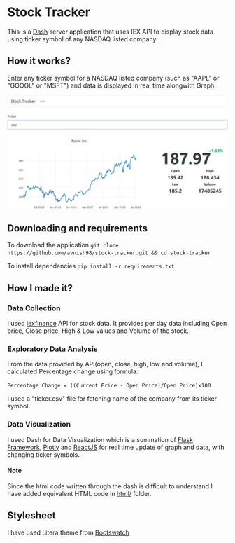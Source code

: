 Stock Tracker
==
This is a [Dash](.plot.ly/) server application that uses IEX API to display stock data using ticker symbol of any NASDAQ listed company.

How it works?
--
Enter any ticker symbol for a NASDAQ listed company (such as "AAPL" or "GOOGL" or "MSFT") and data is displayed in real time alongwith Graph.

![Example](static/images/Untitled.png)

Downloading and requirements
--
To download the application
`git clone https://github.com/avnish98/stock-tracker.git && cd stock-tracker`

To install dependencies
`pip install -r requirements.txt`

How I made it?
--
### Data Collection

I used [iexfinance](https://github.com/addisonlynch/iexfinance) API for stock data. It provides per day data including Open price, Close price, High & Low values and Volume of the stock.

### Exploratory Data Analysis

From the data provided by API(open, close, high, low and volume), I calculated Percentage change using formula:

``Percentage Change = ((Current Price - Open Price)/Open Price)x100``

I used a "ticker.csv" file for fetching name of the company from its ticker symbol.

### Data Visualization

I used Dash for Data Visualization which is a summation of [Flask Framework](http://flask.pocoo.org/",), [Plotly](https://plot.ly/) and [ReactJS](https://reactjs.org/) for real time update of graph and data, with changing ticker symbols.

#### Note

Since the html code written through the dash is difficult to understand I have added equivalent HTML code in 
[html/](/html/) folder.

Stylesheet
--
I have used Litera theme from [Bootswatch](https://bootswatch.com/)